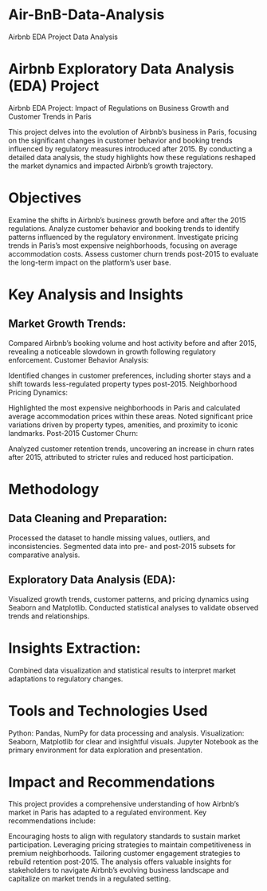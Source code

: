 # Air-BnB-Data-Analysis
Airbnb EDA Project Data Analysis


# Airbnb Exploratory Data Analysis (EDA) Project

Airbnb EDA Project: Impact of Regulations on Business Growth and Customer Trends in Paris

This project delves into the evolution of Airbnb’s business in Paris, focusing on the significant changes in customer behavior and booking trends influenced by regulatory measures introduced after 2015. By conducting a detailed data analysis, the study highlights how these regulations reshaped the market dynamics and impacted Airbnb’s growth trajectory.

# Objectives
Examine the shifts in Airbnb’s business growth before and after the 2015 regulations.
Analyze customer behavior and booking trends to identify patterns influenced by the regulatory environment.
Investigate pricing trends in Paris’s most expensive neighborhoods, focusing on average accommodation costs.
Assess customer churn trends post-2015 to evaluate the long-term impact on the platform’s user base.


# Key Analysis and Insights
## Market Growth Trends:
Compared Airbnb’s booking volume and host activity before and after 2015, revealing a noticeable slowdown in growth following regulatory enforcement.
Customer Behavior Analysis:

Identified changes in customer preferences, including shorter stays and a shift towards less-regulated property types post-2015.
Neighborhood Pricing Dynamics:

Highlighted the most expensive neighborhoods in Paris and calculated average accommodation prices within these areas.
Noted significant price variations driven by property types, amenities, and proximity to iconic landmarks.
Post-2015 Customer Churn:

Analyzed customer retention trends, uncovering an increase in churn rates after 2015, attributed to stricter rules and reduced host participation.

# Methodology

## Data Cleaning and Preparation:
Processed the dataset to handle missing values, outliers, and inconsistencies.
Segmented data into pre- and post-2015 subsets for comparative analysis.

## Exploratory Data Analysis (EDA):
Visualized growth trends, customer patterns, and pricing dynamics using Seaborn and Matplotlib.
Conducted statistical analyses to validate observed trends and relationships.

# Insights Extraction:

Combined data visualization and statistical results to interpret market adaptations to regulatory changes.

# Tools and Technologies Used
Python: Pandas, NumPy for data processing and analysis.
Visualization: Seaborn, Matplotlib for clear and insightful visuals.
Jupyter Notebook as the primary environment for data exploration and presentation.

# Impact and Recommendations
This project provides a comprehensive understanding of how Airbnb’s market in Paris has adapted to a regulated environment. Key recommendations include:

Encouraging hosts to align with regulatory standards to sustain market participation.
Leveraging pricing strategies to maintain competitiveness in premium neighborhoods.
Tailoring customer engagement strategies to rebuild retention post-2015.
The analysis offers valuable insights for stakeholders to navigate Airbnb’s evolving business landscape and capitalize on market trends in a regulated setting.
